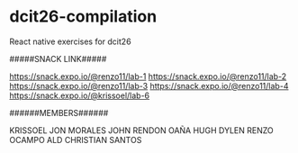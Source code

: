 # dcit26-compilation
React native exercises for dcit26

#####SNACK LINK#####

https://snack.expo.io/@renzo11/lab-1
https://snack.expo.io/@renzo11/lab-2
https://snack.expo.io/@renzo11/lab-3
https://snack.expo.io/@renzo11/lab-4
https://snack.expo.io/@krissoel/lab-6

######MEMBERS######

KRISSOEL JON MORALES
JOHN RENDON OAÑA
HUGH DYLEN RENZO OCAMPO
ALD CHRISTIAN SANTOS
